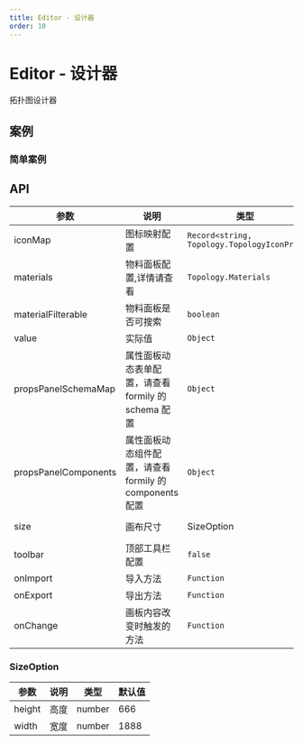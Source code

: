 ```yaml
---
title: Editor - 设计器
order: 10
---
```


# Editor - 设计器

拓扑图设计器

## 案例

### 简单案例

<code src="./demos/simple.tsx"></code>

## API

| 参数                 | 说明                                                    | 类型                                      | 默认值                   |
| -------------------- | ------------------------------------------------------- | ----------------------------------------- | ------------------------ |
| iconMap              | 图标映射配置                                            | `Record<string, Topology.TopologyIconProp` | `{}`                     |
| materials            | 物料面板配置,详情请查看                                 | `Topology.Materials`                      | -                        |
| materialFilterable   | 物料面板是否可搜索                                      | `boolean`                                 | `false`                  |
| value                | 实际值                                                  | `Object`                                  | -                        |
| propsPanelSchemaMap  | 属性面板动态表单配置，请查看 formily 的 schema 配置     | `Object`                                  | -                        |
| propsPanelComponents | 属性面板动态组件配置，请查看 formily 的 components 配置 | `Object`                                  | -                        |
| size                 | 画布尺寸                                                | SizeOption                                | {height: 666,width:1888} |
| toolbar              | 顶部工具栏配置                                          | `false`                                   | `Object`                 |
| onImport             | 导入方法                                                | `Function`                                | -                        |
| onExport             | 导出方法                                                | `Function`                                | -                        |
| onChange             | 画板内容改变时触发的方法                                | `Function`                                | -                        |

### SizeOption

| 参数   | 说明 | 类型   | 默认值 |
| ------ | ---- | ------ | ------ |
| height | 高度 | number | 666    |
| width  | 宽度 | number | 1888   |
